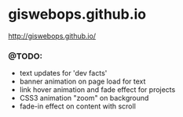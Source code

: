 giswebops.github.io
===================

http://giswebops.github.io/


### @TODO:
- text updates for 'dev facts'
- banner animation on page load for text
- link hover animation and fade effect for projects
- CSS3 animation "zoom" on background
- fade-in effect on content with scroll
